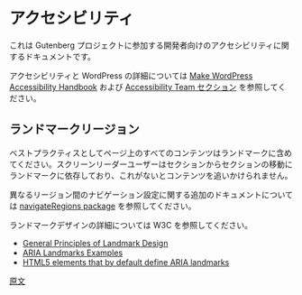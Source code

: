 <!--
# Accessibility
 -->
# アクセシビリティ
<!--
Accessibility documentation for developers working on the Gutenberg Project.

For more information on accessibility and WordPress see the [Make WordPress Accessibility Handbook](https://make.wordpress.org/accessibility/handbook/) and the [Accessibility Team section](https://make.wordpress.org/accessibility/).
 -->
これは Gutenberg プロジェクトに参加する開発者向けのアクセシビリティに関するドキュメントです。

アクセシビリティと WordPress の詳細については [Make WordPress Accessibility Handbook](https://make.wordpress.org/accessibility/handbook/) および [Accessibility Team セクション](https://make.wordpress.org/accessibility/) を参照してください。

<!--
## Landmark Regions
 -->
## ランドマークリージョン

<!--
It is a best practice to include ALL content on the page in landmarks, so that screen reader users who rely on them to navigate from section to section do not lose track of content.

For setting up navigation between different regions, see the [navigateRegions package](/packages/components/src/higher-order/navigate-regions/README.md) for additional documentation.
 -->
ベストプラクティスとしてページ上のすべてのコンテンツはランドマークに含めてください。スクリーンリーダーユーザーはセクションからセクションの移動にランドマークに依存しており、これがないとコンテンツを追いかけられません。

異なるリージョン間のナビゲーション設定に関する追加のドキュメントについては [navigateRegions package](https://developer.wordpress.org/block-editor/components/navigate-regions/) を参照してください。

<!--
Read more regarding landmark design from W3C:
 -->
ランドマークデザインの詳細については W3C を参照してください。

-   [General Principles of Landmark Design](https://www.w3.org/WAI/ARIA/apg/practices/landmark-regions/#x4-2-general-principles-of-landmark-design)
-   [ARIA Landmarks Examples](https://www.w3.org/WAI/ARIA/apg/example-index/landmarks/)
-   [HTML5 elements that by default define ARIA landmarks](https://www.w3.org/WAI/ARIA/apg/practices/landmark-regions/#x4-1-html-sectioning-elements)

[原文](https://github.com/WordPress/gutenberg/blob/trunk/docs/how-to-guides/accessibility.md)
